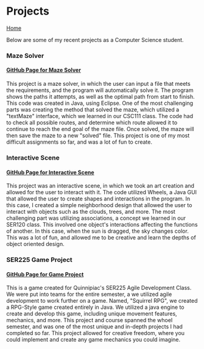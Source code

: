 # Projects

[Home](./)

Below are some of my recent projects as a Computer Science student.

### **Maze Solver**

#### [GitHub Page for Maze Solver](https://github.com/gegoldberg/MazeSolver)

This project is a maze solver, in which the user can input a file that meets the requirements, and the program
will automatically solve it. The program shows the paths it attempts, as well as the optimal path from start to finish.
This code was created in Java, using Eclipse. One of the most challenging parts was creating the method that solved
the maze, which utilized a "textMaze" interface, which we learned in our CSC111 class. The code had to check all possible routes,
and determine which route allowed it to continue to reach the end goal of the maze file. Once solved, the maze will then save the
maze to a new "solved" file. This project is one of my most difficult assignments so far, and was a lot of fun to create.


### **Interactive Scene**

#### [GitHub Page for Interactive Scene](https://github.com/gegoldberg/InteractiveScene)

This project was an interactive scene, in which we took an art creation and allowed for the user to interact with it.
The code utilized Wheels, a Java GUI that allowed the user to create shapes and interactions in the program. In this case,
I created a simple neighborhood design that allowed the user to interact with objects such as the clouds, trees, and more.
The most challenging part was utilizing associations, a concept we learned in our SER120 class. This involved one object's
interactions affecting the functions of another. In this case, when the sun is dragged, the sky changes color.
This was a lot of fun, and allowed me to be creative and learn the depths of object oriented design.


### **SER225 Game Project**

#### [GitHub Page for Game Project](https://github.com/AndrewLabbe/Squirrel_RPG)

This is a game created for Quinnipiac's SER225 Agile Development Class. We were put into teams for the entire semester, a we utilized agile development to work further on a game. Named, "Squirrel RPG", we created a RPG-Style game created entirely in Java. We utilized a java engine to create and develop this game, including unique movement features, mechanics, and more. This project and course spanned the whoel semester, and was one of the most unique and in-depth projects I had completed so far. This project allowed for creative freedom, where you could implement and create any game mechanics you could imagine.

<!-- The projects page is where you are going to link to some of your GitHub projects and write a description
of them (what did you make, what language did you use, anything interesting/challenging about it, etc.).
I would assume most of you won’t have many projects on GitHub since you are in a Git class currently,
so go ahead and create repos and push code up for the projects you are proudest of. Please include at
least two projects -->
